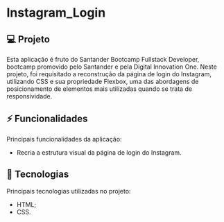 # Instagram_Login

## 💻 Projeto

Esta aplicação é fruto do Santander Bootcamp Fullstack Developer, bootcamp promovido pelo Santander e pela Digital Innovation One. Neste projeto, foi requisitado a 
reconstrução da página de login do Instagram, utilizando CSS e sua propriedade Flexbox, uma das abordagens de posicionamento de elementos mais utilizadas quando se
trata de responsividade.

## ⚡ Funcionalidades

Principais funcionalidades da aplicação:
- Recria a estrutura visual da página de login do Instagram.


## 🚀 Tecnologias

Principais tecnologias utilizadas no projeto:
- HTML;
- CSS.
